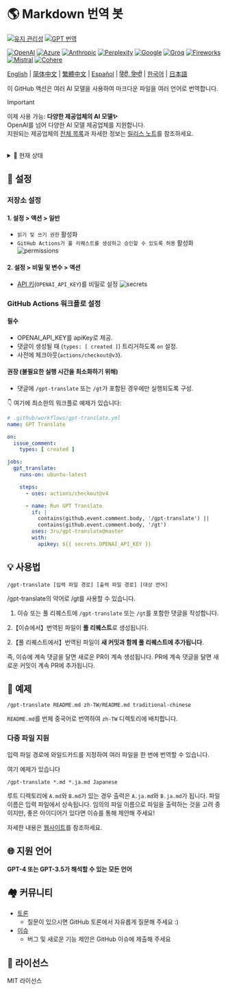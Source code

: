 # 🌎 Markdown 번역 봇
[![유지 관리성](https://api.codeclimate.com/v1/badges/a13ea4f37913ba6ba570/maintainability)](https://codeclimate.com/github/3ru/gpt-translate/maintainability)
[![GPT 번역](https://github.com/3ru/gpt-translate/actions/workflows/gpt-translate.yml/badge.svg)](https://github.com/3ru/gpt-translate/actions/workflows/gpt-translate.yml)

[![OpenAI](https://img.shields.io/badge/-OpenAI-white?style=flat-square&logo=openai&logoColor=black)](https://openai.com/)
[![Azure](https://img.shields.io/badge/-Microsoft%20Azure-white?style=flat-square&logo=microsoftazure&color=0078D4)](https://azure.microsoft.com/en-us/products/ai-services/openai-service)
[![Anthropic](https://img.shields.io/badge/-Anthropic-black?style=flat-square&logo=anthropic&logoColor=black&color=d4a27f)](https://www.anthropic.com/)
[![Perplexity](https://img.shields.io/badge/-Perplexity-black?style=flat-square&logo=perplexity&color=black)](https://docs.perplexity.ai/)
[![Google](https://img.shields.io/badge/-Google%20gemini-white?style=flat-square&logo=googlegemini&color=white)](https://ai.google/discover/generativeai/)
[![Groq](https://img.shields.io/badge/-Groq-black?style=flat-square&logoColor=black&color=F55036)](https://groq.com/)
[![Fireworks](https://img.shields.io/badge/-Fireworks%20AI-black?style=flat-square&color=631fee)](https://fireworks.ai/)
[![Mistral](https://img.shields.io/badge/-Mistral%20AI-black?style=flat-square&color=ff7000)](https://mistral.ai/)
[![Cohere](https://img.shields.io/badge/-Cohere-black?style=flat-square&color=39594c)](https://cohere.com/)

[English](/README.md) |
[简体中文](/README/README.zh-CN.md) |
[繁體中文](/README/README.zh-TW.md) |
[Español](/README/README.es.md) |
[हिंदी, हिन्दी](/README/README.hi.md) |
[한국어](/README/README.ko.md) |
[日本語](/README/README.ja.md)

이 GitHub 액션은 여러 AI 모델을 사용하여 마크다운 파일을 여러 언어로 번역합니다.

> [!Important]
> 이제 사용 가능: **다양한 제공업체의 AI 모델✨**  \
> OpenAI를 넘어 다양한 AI 모델 제공업체를 지원합니다.  \
> 지원되는 제공업체의 [전체 목록](https://g-t.vercel.app/docs/references/supported-model-provider)과 자세한 정보는 [릴리스 노트](https://github.com/3ru/gpt-translate/releases/tag/v1.2.0-beta)를 참조하세요.

<br/>

<details><summary>🧐 현재 상태</summary>
<p>

- 이 액션은 **마크다운(`.md`), 마크다운-jsx(`.mdx`), json(`.json`) 파일만** 번역을 지원합니다.

- 명령은 **저장소에 쓰기 권한이 있는** 사람만 실행할 수 있습니다.

이러한 제한은 신뢰할 수 없는 사용자가 API를 남용하는 것을 방지합니다.

</p>
</details> 

## 🔧 설정

### 저장소 설정

#### 1. 설정 > 액션 > 일반

- `읽기 및 쓰기 권한` 활성화
- `GitHub Actions가 풀 리퀘스트를 생성하고 승인할 수 있도록 허용` 활성화
  ![permissions](https://user-images.githubusercontent.com/69892552/228692074-d8d009a8-9272-4023-97b1-3cbc637d5d84.jpg)

#### 2. 설정 > 비밀 및 변수 > 액션

- [API 키](https://platform.openai.com/account/api-keys)(`OPENAI_API_KEY`)를 비밀로 설정
  ![secrets](https://user-images.githubusercontent.com/69892552/228692421-22d7db33-4e32-4f28-b166-45b4d3ce2b11.jpg)


### GitHub Actions 워크플로 설정

#### 필수
- OPENAI_API_KEY를 apiKey로 제공.
- 댓글이 생성될 때 (`types: [ created ]`) 트리거하도록 `on` 설정.
- 사전에 체크아웃(`actions/checkout@v3`).

#### 권장 (불필요한 실행 시간을 최소화하기 위해)
- 댓글에 `/gpt-translate` 또는 `/gt`가 포함된 경우에만 실행되도록 구성.


👇 여기에 최소한의 워크플로 예제가 있습니다:
```yaml
# .github/workflows/gpt-translate.yml
name: GPT Translate

on:
  issue_comment:
    types: [ created ]

jobs:
  gpt_translate:
    runs-on: ubuntu-latest

    steps:
      - uses: actions/checkout@v4

      - name: Run GPT Translate
        if: |
          contains(github.event.comment.body, '/gpt-translate') || 
          contains(github.event.comment.body, '/gt')
        uses: 3ru/gpt-translate@master
        with:
          apikey: ${{ secrets.OPENAI_API_KEY }}
```


## 💡 사용법

```
/gpt-translate [입력 파일 경로] [출력 파일 경로] [대상 언어] 
```
/gpt-translate의 약어로 /gt를 사용할 수 있습니다.

1. 이슈 또는 풀 리퀘스트에 `/gpt-translate` 또는 `/gt`를 포함한 댓글을 작성합니다.

2.【이슈에서】번역된 파일이 **풀 리퀘스트**로 생성됩니다.

2.【풀 리퀘스트에서】번역된 파일이 **새 커밋과 함께 풀 리퀘스트에 추가됩니다**.

즉, 이슈에 계속 댓글을 달면 새로운 PR이 계속 생성됩니다.
PR에 계속 댓글을 달면 새로운 커밋이 계속 PR에 추가됩니다.

## 📝 예제
```
/gpt-translate README.md zh-TW/README.md traditional-chinese
```
`README.md`를 번체 중국어로 번역하여 `zh-TW` 디렉토리에 배치합니다.

### 다중 파일 지원

입력 파일 경로에 와일드카드를 지정하여 여러 파일을 한 번에 번역할 수 있습니다.

여기 예제가 있습니다
```
/gpt-translate *.md *.ja.md Japanese
```
루트 디렉토리에 `A.md`와 `B.md`가 있는 경우 출력은 `A.ja.md`와 `B.ja.md`가 됩니다. 파일 이름은 입력 파일에서 상속됩니다.
임의의 파일 이름으로 파일을 출력하는 것을 고려 중이지만, 좋은 아이디어가 있다면 이슈를 통해 제안해 주세요!

자세한 내용은 [웹사이트](https://g-t.vercel.app/docs/references/path-builder)를 참조하세요.

## 🌐 지원 언어
**GPT-4 또는 GPT-3.5가 해석할 수 있는 모든 언어**

## 🏘️ 커뮤니티
- [토론](https://github.com/3ru/gpt-translate/discussions)
  - 질문이 있으시면 GitHub 토론에서 자유롭게 질문해 주세요 :)
- [이슈](https://github.com/3ru/gpt-translate/issues)
  - 버그 및 새로운 기능 제안은 GitHub 이슈에 제출해 주세요

## 📃 라이선스
MIT 라이선스